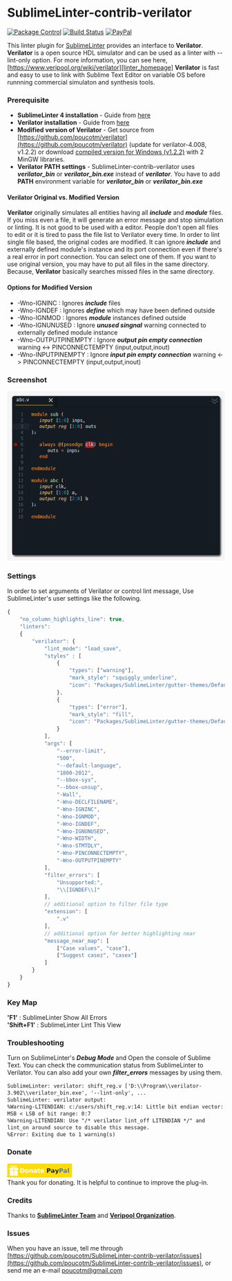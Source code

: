 # SublimeLinter-contrib-verilator

[![Package Control](https://packagecontrol.herokuapp.com/downloads/SublimeLinter-contrib-verilator.svg?style=round-square)](https://packagecontrol.io/packages/SublimeLinter-contrib-verilator) [![Build Status](https://api.travis-ci.org/poucotm/SublimeLinter-contrib-verilator.svg?branch=master)](https://travis-ci.org/poucotm/SublimeLinter-contrib-verilator)
[![PayPal](https://img.shields.io/badge/paypal-donate-blue.svg)][PM]

This linter plugin for [SublimeLinter][docs] provides an interface to __Verilator__.
__Verilator__ is a open source HDL simulator and can be used as a linter with --lint-only option.
For more information, you can see here, [https://www.veripool.org/wiki/verilator][linter_homepage]
**Verilator** is fast and easy to use to link with Sublime Text Editor on variable OS before runnning commercial simulaton and synthesis tools.

### Prerequisite

 * __SublimeLinter 4 installation__ - Guide from [here][installation]
 * __Verilator installation__ - Guide from [here][linter-install]
 * __Modified version of Verilator__ - Get source from [https://github.com/poucotm/verilator](https://github.com/poucotm/verilator) (update for verilator-4.008, v1.2.2) 
   or download [compiled version for Windows (v1.2.2)](https://raw.githubusercontent.com/poucotm/Links/master/tools/verilator/verilator-v1.2.2.zip) with 2 MinGW libraries.
 * __Verilator PATH settings__ - SublimeLinter-contrib-verilator uses __*verilator_bin*__ or __*verilator_bin.exe*__ instead of __*verilator*__. You have to add __PATH__ environment variable for __*verilator_bin*__ or __*verilator_bin.exe*__

#### Verilator Original vs. Modified Version

__Verilator__ originally simulates all entities having all __*include*__ and __*module*__ files. If you miss even a file, it will generate an error message and stop simulation or linting. It is not good to be used with a editor. People don't open all files to edit or it is tired to pass the file list to Verilator every time. In order to lint single file based, the original codes are modified. It can ignore __*include*__ and externally defined module's instance and its port connection even if there's a real error in port connection. You can select one of them. If you want to use original version, you may have to put all files in the same directory. Because, __Verilator__ basically searches missed files in the same directory.

#### Options for Modified Version

 * -Wno-IGNINC : Ignores __*include*__ files
 * -Wno-IGNDEF : Ignores __*define*__ which may have been defined outside
 * -Wno-IGNMOD : Ignores __*module*__ instances defined outside
 * -Wno-IGNUNUSED : Ignore __*unused singnal*__ warning connected to externally defined module instance
 * -Wno-OUTPUTPINEMPTY : Ignore __*output pin empty connection*__ warning <-> PINCONNECTEMPTY (input,output,inout)
 * -Wno-INPUTPINEMPTY : Ignore __*input pin empty connection*__ warning <-> PINCONNECTEMPTY (input,output,inout)

### Screenshot

![Image](https://raw.githubusercontent.com/poucotm/Links/master/image/SublimeLinter-Contrib-Verilator/vl-cap.gif)

### Settings

In order to set arguments of Verilator or control lint message, Use SublimeLinter's user settings like the following.

```js
{
    "no_column_highlights_line": true,
    "linters":
    {
        "verilator": {
            "lint_mode": "load_save",
            "styles" : [
                {
                    "types": ["warning"],
                    "mark_style": "squiggly_underline",
                    "icon": "Packages/SublimeLinter/gutter-themes/Default/cog.png"
                },
                {
                    "types": ["error"],
                    "mark_style": "fill",
                    "icon": "Packages/SublimeLinter/gutter-themes/Default/cog.png"
                }
            ],
            "args": [
                "--error-limit",
                "500",
                "--default-language",
                "1800-2012",
                "--bbox-sys",
                "--bbox-unsup",
                "-Wall",
                "-Wno-DECLFILENAME",
                "-Wno-IGNINC",
                "-Wno-IGNMOD",
                "-Wno-IGNDEF",
                "-Wno-IGNUNUSED",
                "-Wno-WIDTH",
                "-Wno-STMTDLY",
                "-Wno-PINCONNECTEMPTY",
                "-Wno-OUTPUTPINEMPTY"
            ],
            "filter_errors": [
                "Unsupported:",
                "\\[IGNDEF\\]"
            ],
            // additional option to filter file type
            "extension": [
                ".v"
            ],
            // additional option for better highlighting near
            "message_near_map": [
                ["Case values", "case"],
                ["Suggest casez", "casex"]
            ]
        }
    }
}
```

### Key Map

__'F1'__ : SublimeLinter Show All Errors  
__'Shift+F1'__ : SublimeLinter Lint This View

### Troubleshooting

Turn on SublimeLinter's __*Debug Mode*__ and Open the console of Sublime Text. You can check the communication status from SublimeLinter to Verilator.
You can also add your own __*filter_errors*__ messages by using them.

```
SublimeLinter: verilator: shift_reg.v ['D:\\Program\\verilator-3.902\\verilator_bin.exe', '--lint-only', ...
SublimeLinter: verilator output:
%Warning-LITENDIAN: c:/users/shift_reg.v:14: Little bit endian vector: MSB < LSB of bit range: 0:7
%Warning-LITENDIAN: Use "/* verilator lint_off LITENDIAN */" and lint_on around source to disable this message.
%Error: Exiting due to 1 warning(s)
```

### Donate

[![Doate Image](https://raw.githubusercontent.com/poucotm/Links/master/image/PayPal/donate-paypal.png)][PM]  
Thank you for donating. It is helpful to continue to improve the plug-in.

### Credits

Thanks to [__SublimeLinter Team__](https://github.com/SublimeLinter/SublimeLinter3) and [__Veripool Organization__](https://www.veripool.org).

### Issues

When you have an issue, tell me through [https://github.com/poucotm/SublimeLinter-contrib-verilator/issues](https://github.com/poucotm/SublimeLinter-contrib-verilator/issues), or send me an e-mail poucotm@gmail.com

[docs]: http://sublimelinter.readthedocs.org
[linter_homepage]: https://www.veripool.org/wiki/verilator
[installation]: https://packagecontrol.io/packages/SublimeLinter
[download]: https://github.com/SublimeLinter/SublimeLinter/releases/tag/v3.10.10
[linter-install]: https://www.veripool.org/projects/verilator/wiki/Installing
[PP]:https://www.paypal.com/cgi-bin/webscr?cmd=_s-xclick&hosted_button_id=89YVNDSC7DZHQ "PayPal"
[PM]:https://www.paypal.me/poucotm/2.5 "PayPal"
